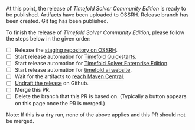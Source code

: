 At this point, the release of _Timefold Solver Community Edition_ is ready to be published.
Artifacts have been uploaded to OSSRH.
Release branch has been created.
Git tag has been published.

To finish the release of _Timefold Solver Community Edition_, 
please follow the steps below in the given order:

- [ ] Release the [staging repository on OSSRH](https://s01.oss.sonatype.org/#stagingRepositories).
- [ ] Start release automation for [Timefold Quickstarts](https://github.com/TimefoldAI/timefold-quickstarts).
- [ ] Start release automation for [Timefold Solver Enterprise Edition](https://github.com/TimefoldAI/timefold-solver-enterprise).
- [ ] Start release automation for [timefold.ai website](https://github.com/TimefoldAI/timefold.ai).
- [ ] Wait for the artifacts to [reach Maven Central](https://central.sonatype.com/search?q=ai.timefold.solver&smo=true).
- [ ] [Undraft the release](https://github.com/TimefoldAI/timefold-solver/releases) on Github.
- [ ] Merge this PR.
- [ ] Delete the branch that this PR is based on. (Typically a button appears on this page once the PR is merged.)

Note: If this is a dry run, 
none of the above applies and this PR should not be merged.